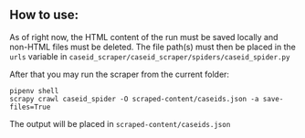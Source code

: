 ## How to use:
As of right now, the HTML content of the run must be saved locally and non-HTML files must be deleted. The file path(s) must then be placed in the ```urls``` variable in ```caseid_scraper/caseid_scraper/spiders/caseid_spider.py```

After that you may run the scraper from the current folder:
```
pipenv shell
scrapy crawl caseid_spider -O scraped-content/caseids.json -a save-files=True 
```
The output will be placed in ```scraped-content/caseids.json```